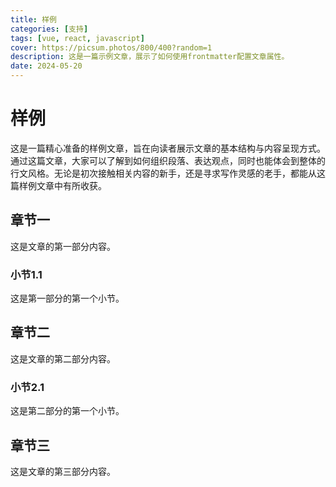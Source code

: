 ```yaml
---
title: 样例
categories: [支持]
tags: [vue, react, javascript]
cover: https://picsum.photos/800/400?random=1
description: 这是一篇示例文章，展示了如何使用frontmatter配置文章属性。
date: 2024-05-20
---
```


# 样例

这是一篇精心准备的样例文章，旨在向读者展示文章的基本结构与内容呈现方式。通过这篇文章，大家可以了解到如何组织段落、表达观点，同时也能体会到整体的行文风格。无论是初次接触相关内容的新手，还是寻求写作灵感的老手，都能从这篇样例文章中有所收获。

## 章节一

这是文章的第一部分内容。

### 小节1.1

这是第一部分的第一个小节。

## 章节二

这是文章的第二部分内容。

### 小节2.1

这是第二部分的第一个小节。

## 章节三

这是文章的第三部分内容。